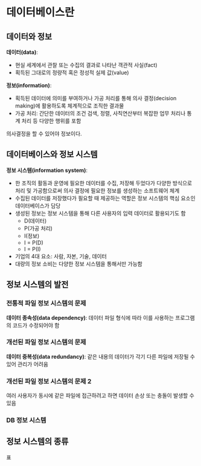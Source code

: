# 데이터베이스란
## 데이터와 정보
**데이터(data)**:
- 현실 세계에서 관찰 또는 수집의 결과로 나타난 객관적 사실(fact)
- 획득된 그대로의 정량적 혹은 정성적 실제 값(value)

**정보(information)**:
- 획득된 데이터에 의미를 부여하거나 가공 처리를 통해 의사 결정(decision making)에 활용하도록 체계적으로 조직한 결과물
- 가공 처리: 간단한 데이터의 조건 검색, 정렬, 사칙연산부터 복잡한 업무 처리나 통계 처리 등 다양한 행위를 포함

의사결정을 할 수 있어야 정보이다.

## 데이터베이스와 정보 시스템

**정보 시스템(information system)**:
- 한 조직의 활동과 운영에 필요한 데이터를 수집, 저장해 두었다가 다양한 방식으로 처리 및 가공함으로써 의사 결정에 필요한 정보를 생성하는 소프트웨어 체계
- 수집된 데이터를 저장했다가 필요할 때 제공하는 역할은 정보 시스템의 핵심 요소인 데이터베이스가 담당
- 생성된 정보는 정보 시스템을 통해 다른 사용자의 입력 데이터로 활용되기도 함
  - D(데이터)
  - P(가공 처리)
  - I(정보)
  - I = P(D)
  - I = P(I)
- 기업의 4대 요소: 사람, 자본, 기술, 데이터
- 대량의 정보 소비는 다양한 정보 시스템을 통해서만 가능함

## 정보 시스템의 발전
### 전통적 파일 정보 시스템의 문제
**데이터 종속성(data dependency)**: 데이터 파일 형식에 따라 이를 사용하는 프로그램의 코드가 수정되어야 함

### 개선된 파일 정보 시스템의 문제
**데이터 중복성(data redundancy)**: 같은 내용의 데이터가 각기 다른 파일에 저장될 수 있어 관리가 어려움

### 개선된 파일 정보 시스템의 문제 2
여러 사용자가 동시에 같은 파일에 접근하려고 하면 데이터 손상 또는 충돌이 발생할 수 있음

### DB 정보 시스템

## 정보 시스템의 종류

표

